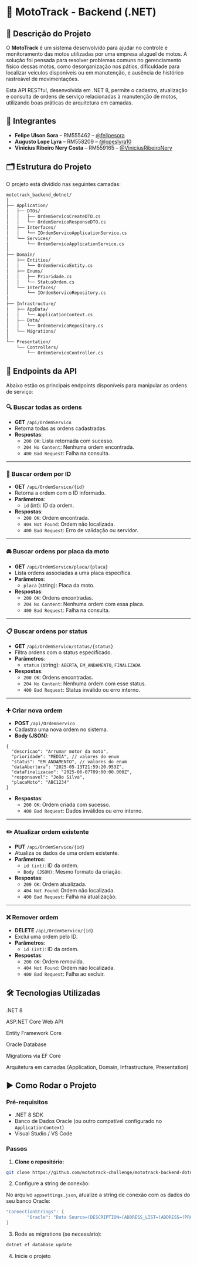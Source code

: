 # 🛵 MotoTrack - Backend (.NET)

## 📝 Descrição do Projeto

O **MotoTrack** é um sistema desenvolvido para ajudar no controle e monitoramento das motos utilizadas por uma empresa aluguel de motos. A solução foi pensada para resolver problemas comuns no gerenciamento físico dessas motos, como desorganização nos pátios, dificuldade para localizar veículos disponíveis ou em manutenção, e ausência de histórico rastreável de movimentações.

Esta API RESTful, desenvolvida em .NET 8, permite o cadastro, atualização e consulta de ordens de serviço relacionadas à manutenção de motos, utilizando boas práticas de arquitetura em camadas.

## 👥 Integrantes

- **Felipe Ulson Sora** – RM555462 – [@felipesora](https://github.com/felipesora)
- **Augusto Lope Lyra** – RM558209 – [@lopeslyra10](https://github.com/lopeslyra10)
- **Vinicius Ribeiro Nery Costa** – RM559165 – [@ViniciusRibeiroNery](https://github.com/ViniciusRibeiroNery)

## 🗂️ Estrutura do Projeto
O projeto está dividido nas seguintes camadas:

```bash
mototrack_backend_dotnet/
│
├── Application/
│   ├── DTOs/
│   │   ├── OrdemServicoCreateDTO.cs
│   │   └── OrdemServicoResponseDTO.cs
│   ├── Interfaces/
│   │   └── IOrdemServicoApplicationService.cs
│   └── Services/
│       └── OrdemServicoApplicationService.cs
│
├── Domain/
│   ├── Entities/
│   │   └── OrdemServicoEntity.cs
│   ├── Enums/
│   │   ├── Prioridade.cs
│   │   └── StatusOrdem.cs
│   └── Interfaces/
│       └── IOrdemServicoRepository.cs
│
├── Infrastructure/
│   ├── AppData/
│   │   └── ApplicationContext.cs
│   ├── Data/
│   │   └── OrdemServicoRepository.cs
│   └── Migrations/
│
└── Presentation/
    └── Controllers/
        └── OrdemServicoController.cs
```

## 📡 Endpoints da API

Abaixo estão os principais endpoints disponíveis para manipular as ordens de serviço:

### 🔍 Buscar todas as ordens
- **GET** `/api/OrdemServico`
- Retorna todas as ordens cadastradas.
- **Respostas**:
  - `200 OK`: Lista retornada com sucesso.
  - `204 No Content`: Nenhuma ordem encontrada.
  - `400 Bad Request`: Falha na consulta.

---

### 🔎 Buscar ordem por ID
- **GET** `/api/OrdemServico/{id}`
- Retorna a ordem com o ID informado.
- **Parâmetros**:
  - `id` (int): ID da ordem.
- **Respostas**:
  - `200 OK`: Ordem encontrada.
  - `404 Not Found`: Ordem não localizada.
  - `400 Bad Request`: Erro de validação ou servidor.

---

### 🚘 Buscar ordens por placa da moto
- **GET** `/api/OrdemServico/placa/{placa}`
- Lista ordens associadas a uma placa específica.
- **Parâmetros**:
  - `placa` (string): Placa da moto.
- **Respostas**:
  - `200 OK`: Ordens encontradas.
  - `204 No Content`: Nenhuma ordem com essa placa.
  - `400 Bad Request`: Falha na consulta.

---

### 📋 Buscar ordens por status
- **GET** `/api/OrdemServico/status/{status}`
- Filtra ordens com o status especificado.
- **Parâmetros**:
  - `status` (string): `ABERTA`, `EM_ANDAMENTO`, `FINALIZADA`
- **Respostas**:
  - `200 OK`: Ordens encontradas.
  - `204 No Content`: Nenhuma ordem com esse status.
  - `400 Bad Request`: Status inválido ou erro interno.

---

### ➕ Criar nova ordem
- **POST** `/api/OrdemServico`
- Cadastra uma nova ordem no sistema.
- **Body (JSON)**:
```jsonc
{
  "descricao": "Arrumar motor da moto",
  "prioridade": "MEDIA", // valores do enum
  "status": "EM_ANDAMENTO", // valores do enum
  "dataAbertura": "2025-05-13T21:59:20.953Z",
  "dataFinalizacao": "2025-06-07T09:00:00.000Z",
  "responsavel": "João Silva",
  "placaMoto": "ABC1234"
}
```
- **Respostas**:
  - `200 OK`: Ordem criada com sucesso.
  - `400 Bad Request`: Dados inválidos ou erro interno.

---

### ✏️ Atualizar ordem existente
- **PUT** `/api/OrdemServico/{id}`
- Atualiza os dados de uma ordem existente.
- **Parâmetros**:
  - `id (int)`: ID da ordem.
  - `Body (JSON)`: Mesmo formato da criação.
- **Respostas**:
  - `200 OK`: Ordem atualizada.
  - `404 Not Found`: Ordem não localizada.
  - `400 Bad Request`: Falha na atualização.

---

### ❌ Remover ordem
- **DELETE** `/api/OrdemServico/{id}`
- Exclui uma ordem pelo ID.
- **Parâmetros**:
  - `id (int)`: ID da ordem.
- **Respostas**:
  - `200 OK`: Ordem removida.
  - `404 Not Found`: Ordem não localizada.
  - `400 Bad Request`: Falha ao excluir.

## 🛠️ Tecnologias Utilizadas
.NET 8

ASP.NET Core Web API

Entity Framework Core

Oracle Database

Migrations via EF Core

Arquitetura em camadas (Application, Domain, Infrastructure, Presentation)

## ▶️ Como Rodar o Projeto

### Pré-requisitos

- .NET 8 SDK
- Banco de Dados Oracle (ou outro compatível configurado no `ApplicationContext`)
- Visual Studio / VS Code

### Passos

1. **Clone o repositório:**

```bash
git clone https://github.com/mototrack-challenge/mototrack-backend-dotnet.git
```

2. Configure a string de conexão:

No arquivo `appsettings.json`, atualize a string de conexão com os dados do seu banco Oracle:
```csharp
"ConnectionStrings": {
        "Oracle": "Data Source=(DESCRIPTION=(ADDRESS_LIST=(ADDRESS=(PROTOCOL=TCP)(HOST=oracle.fiap.com.br)(PORT=1521))) (CONNECT_DATA=(SERVER=DEDICATED)(SID=ORCL)));User Id=USUARIO;Password=SENHA;"
}
```

3. Rode as migrations (se necessário):
```bash
dotnet ef database update
```

4. Inicie o projeto